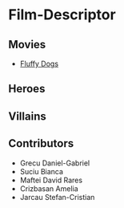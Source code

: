# Film-Descriptor

## Movies

- [Fluffy Dogs](../Film-Descriptor/movies/fluffy_dogs.md)

## Heroes

## Villains

## Contributors

- Grecu Daniel-Gabriel
- Suciu Bianca
- Maftei David Rares
- Crizbasan Amelia
- Jarcau Stefan-Cristian
